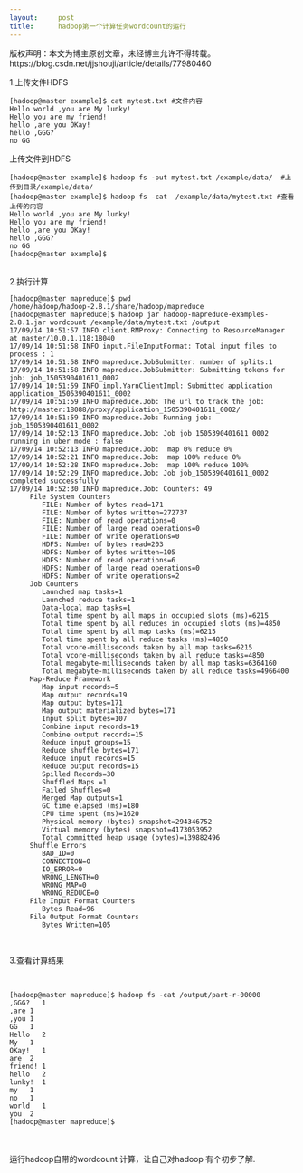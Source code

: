 ```yaml
---
layout:     post
title:      hadoop第一个计算任务wordcount的运行
---
```

<div id="article_content" class="article_content clearfix csdn-tracking-statistics" data-pid="blog" data-mod="popu_307" data-dsm="post">
								<div class="article-copyright">
					版权声明：本文为博主原创文章，未经博主允许不得转载。					https://blog.csdn.net/jjshouji/article/details/77980460				</div>
								            <link rel="stylesheet" href="https://csdnimg.cn/release/phoenix/template/css/ck_htmledit_views-f76675cdea.css">
						<div class="htmledit_views" id="content_views">
                
<p>1.上传文件HDFS</p>
<p></p><pre><code class="language-plain">[hadoop@master example]$ cat mytest.txt #文件内容
Hello world ,you are My lunky! 
Hello you are my friend!
hello ,are you OKay!
hello ,GGG?
no GG</code></pre>上传文件到HDFS
<p></p><pre><code class="language-plain">[hadoop@master example]$ hadoop fs -put mytest.txt /example/data/  #上传到目录/example/data/
[hadoop@master example]$ hadoop fs -cat  /example/data/mytest.txt #查看上传的内容
Hello world ,you are My lunky! 
Hello you are my friend!
hello ,are you OKay!
hello ,GGG?
no GG
[hadoop@master example]$ </code></pre><br>
2.执行计算
<p></p><pre><code class="language-plain">[hadoop@master mapreduce]$ pwd
/home/hadoop/hadoop-2.8.1/share/hadoop/mapreduce
[hadoop@master mapreduce]$ hadoop jar hadoop-mapreduce-examples-2.8.1.jar wordcount /example/data/mytest.txt /output
17/09/14 10:51:57 INFO client.RMProxy: Connecting to ResourceManager at master/10.0.1.118:18040
17/09/14 10:51:58 INFO input.FileInputFormat: Total input files to process : 1
17/09/14 10:51:58 INFO mapreduce.JobSubmitter: number of splits:1
17/09/14 10:51:58 INFO mapreduce.JobSubmitter: Submitting tokens for job: job_1505390401611_0002
17/09/14 10:51:59 INFO impl.YarnClientImpl: Submitted application application_1505390401611_0002
17/09/14 10:51:59 INFO mapreduce.Job: The url to track the job: http://master:18088/proxy/application_1505390401611_0002/
17/09/14 10:51:59 INFO mapreduce.Job: Running job: job_1505390401611_0002
17/09/14 10:52:13 INFO mapreduce.Job: Job job_1505390401611_0002 running in uber mode : false
17/09/14 10:52:13 INFO mapreduce.Job:  map 0% reduce 0%
17/09/14 10:52:21 INFO mapreduce.Job:  map 100% reduce 0%
17/09/14 10:52:28 INFO mapreduce.Job:  map 100% reduce 100%
17/09/14 10:52:29 INFO mapreduce.Job: Job job_1505390401611_0002 completed successfully
17/09/14 10:52:30 INFO mapreduce.Job: Counters: 49
     File System Counters
        FILE: Number of bytes read=171
        FILE: Number of bytes written=272737
        FILE: Number of read operations=0
        FILE: Number of large read operations=0
        FILE: Number of write operations=0
        HDFS: Number of bytes read=203
        HDFS: Number of bytes written=105
        HDFS: Number of read operations=6
        HDFS: Number of large read operations=0
        HDFS: Number of write operations=2
     Job Counters 
        Launched map tasks=1
        Launched reduce tasks=1
        Data-local map tasks=1
        Total time spent by all maps in occupied slots (ms)=6215
        Total time spent by all reduces in occupied slots (ms)=4850
        Total time spent by all map tasks (ms)=6215
        Total time spent by all reduce tasks (ms)=4850
        Total vcore-milliseconds taken by all map tasks=6215
        Total vcore-milliseconds taken by all reduce tasks=4850
        Total megabyte-milliseconds taken by all map tasks=6364160
        Total megabyte-milliseconds taken by all reduce tasks=4966400
     Map-Reduce Framework
        Map input records=5
        Map output records=19
        Map output bytes=171
        Map output materialized bytes=171
        Input split bytes=107
        Combine input records=19
        Combine output records=15
        Reduce input groups=15
        Reduce shuffle bytes=171
        Reduce input records=15
        Reduce output records=15
        Spilled Records=30
        Shuffled Maps =1
        Failed Shuffles=0
        Merged Map outputs=1
        GC time elapsed (ms)=180
        CPU time spent (ms)=1620
        Physical memory (bytes) snapshot=294346752
        Virtual memory (bytes) snapshot=4173053952
        Total committed heap usage (bytes)=139882496
     Shuffle Errors
        BAD_ID=0
        CONNECTION=0
        IO_ERROR=0
        WRONG_LENGTH=0
        WRONG_MAP=0
        WRONG_REDUCE=0
     File Input Format Counters 
        Bytes Read=96
     File Output Format Counters 
        Bytes Written=105</code></pre>
<p><br></p>
<p>3.查看计算结果</p>
<p><br></p>
<p></p><pre><code class="language-plain">[hadoop@master mapreduce]$ hadoop fs -cat /output/part-r-00000
,GGG?   1
,are 1
,you 1
GG   1
Hello   2
My   1
OKay!   1
are  2
friend! 1
hello   2
lunky!  1
my   1
no   1
world   1
you  2
[hadoop@master mapreduce]$ </code></pre><br><br>
运行hadoop自带的wordcount 计算，让自己对hadoop 有个初步了解.<br><br><br><br>            </div>
                </div>
